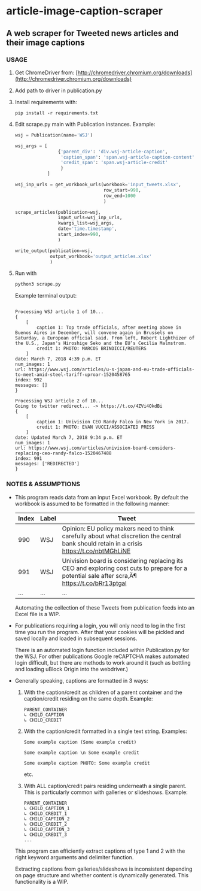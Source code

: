 # article-image-caption-scraper

## A web scraper for Tweeted news articles and their image captions

### USAGE

1. Get ChromeDriver from:
    [http://chromedriver.chromium.org/downloads](http://chromedriver.chromium.org/downloads)
2. Add path to driver in publication.py
3. Install requirements with:

    ```pip install -r requirements.txt```
4. Edit scrape.py main with Publication instances. Example:
    ```python
    wsj = Publication(name='WSJ')

    wsj_args = [
                    {'parent_div': 'div.wsj-article-caption',
                     'caption_span': 'span.wsj-article-caption-content',
                     'credit_span': 'span.wsj-article-credit'
                     }
                ]

    wsj_inp_urls = get_workbook_urls(workbook='input_tweets.xlsx',
                                     row_start=990,
                                     row_end=1000
                                     )

    scrape_articles(publication=wsj,
                    input_urls=wsj_inp_urls,
                    kwargs_list=wsj_args,
                    date='time.timestamp',
                    start_index=990,
                    )

    write_output(publication=wsj,
                 output_workbook='output_articles.xlsx'
                 )
    ```
5. Run with
    ```python
    python3 scrape.py
    ```

    Example terminal output:
    ```

    Processing WSJ article 1 of 10...
    {
        [
            caption 1: Top trade officials, after meeting above in Buenos Aires in December, will convene again in Brussels on Saturday, a European official said. From left, Robert Lighthizer of the U.S., Japan's Hiroshige Seko and the EU’s Cecilia Malmstrom.
            credit 1: PHOTO: MARCOS BRINDICCI/REUTERS
        ]
    date: March 7, 2018 4:39 p.m. ET
    num_images: 1
    url: https://www.wsj.com/articles/u-s-japan-and-eu-trade-officials-to-meet-amid-steel-tariff-uproar-1520458765
    index: 992
    messages: []
    }

    Processing WSJ article 2 of 10...
    Going to twitter redirect... -> https://t.co/4ZVi4OkdBi
    {
        [
            caption 1: Univision CEO Randy Falco in New York in 2017.
            credit 1: PHOTO: EVAN VUCCI/ASSOCIATED PRESS
        ]
    date: Updated March 7, 2018 9:34 p.m. ET
    num_images: 1
    url: https://www.wsj.com/articles/univision-board-considers-replacing-ceo-randy-falco-1520467488
    index: 991
    messages: ['REDIRECTED']
    }
    ```

### NOTES & ASSUMPTIONS

* This program reads data from an input Excel workbook.
    By default the workbook is assumed to be formatted in the
    following manner:

    Index | Label | Tweet
    ------------ | ------------- | -------------
    990 | WSJ | Opinion: EU policy makers need to think carefully about what discretion the central bank should retain in a crisis https://t.co/nbtMGhLiNE
    991 | WSJ | Univision board is considering replacing its CEO and exploring cost cuts to prepare for a potential sale after scra‚Ä¶ https://t.co/bRr13ptgal
    ... | ... | ...

    Automating the collection of these Tweets from publication feeds into an Excel file is a WIP.

* For publications requiring a login, you will only need to log in the first time you run the program. After that your cookies will be pickled and saved locally and loaded in subsequent sessions.

    There is an automated login function included within Publication.py for the WSJ. For other publications Google reCAPTCHA makes automated login difficult, but there are methods to work around it (such as bottling and loading uBlock Origin into the webdriver.)



* Generally speaking, captions are formatted in 3 ways:
    1. With the caption/credit as children of a parent container
    and the caption/credit residing on the same depth. Example:

        ```
        PARENT_CONTAINER
        ↳ CHILD_CAPTION
        ↳ CHILD_CREDIT
        ```

    2. With the caption/credit formatted in a single text string.
        Examples:

        ```
        Some example caption (Some example credit)
        ```

        ```
        Some example caption \n Some example credit
        ```

        ```
        Some example caption PHOTO: Some example credit
        ```

        etc.

    3. With ALL caption/credit pairs residing underneath a single       parent. This is particularly common with galleries or slideshows. Example:
        ```
        PARENT_CONTAINER
        ↳ CHILD_CAPTION_1
        ↳ CHILD_CREDIT_1
        ↳ CHILD_CAPTION_2
        ↳ CHILD_CREDIT_2
        ↳ CHILD_CAPTION_3
        ↳ CHILD_CREDIT_3
        ...
        ```

    This program can efficiently extract captions of type 1 and 2 with the right keyword arguments and delimiter function.



    Extracting captions from galleries/slideshows is inconsistent depending on page structure and whether content is dynamically generated. This functionality is a WIP.

